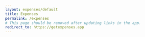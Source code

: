 ```yaml
---
layout: expenses/default
title: Expenses
permalink: /expenses
# This page should be removed after updating links in the app.
redirect_to: https://getexpenses.app
---
```

